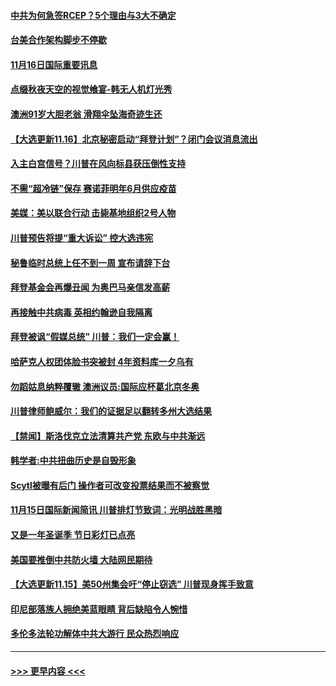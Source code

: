#### [中共为何急签RCEP？5个理由与3大不确定](../pages/prog202/a102988476.md?t=11170202) 
#### [台美合作架构脚步不停歇](../pages/prog202/a102988217.md?t=11170202) 
#### [11月16日国际重要讯息](../pages/prog202/a102988227.md?t=11170202) 
#### [点缀秋夜天空的视觉飨宴-韩无人机灯光秀](../pages/prog202/a102988210.md?t=11170202) 
#### [澳洲91岁大胆老翁 滑翔伞坠海奇迹生还](../pages/prog202/a102988084.md?t=11170202) 
#### [【大选更新11.16】北京秘密启动“拜登计划”？闭门会议消息流出](../pages/prog202/a102987861.md?t=11170202) 
#### [入主白宫信号？川普在风向标县获压倒性支持](../pages/prog202/a102988145.md?t=11170202) 
#### [不需“超冷链”保存 赛诺菲明年6月供应疫苗](../pages/prog202/a102988010.md?t=11170202) 
#### [美媒：美以联合行动 击毙基地组织2号人物](../pages/prog202/a102988023.md?t=11170202) 
#### [川普预告将提“重大诉讼” 控大选违宪](../pages/prog202/a102987995.md?t=11170202) 
#### [秘鲁临时总统上任不到一周 宣布请辞下台](../pages/prog202/a102987975.md?t=11170202) 
#### [拜登基金会再爆丑闻 为奥巴马亲信发高薪](../pages/prog202/a102987959.md?t=11170202) 
#### [再接触中共病毒 英相约翰逊自我隔离](../pages/prog202/a102987952.md?t=11170202) 
#### [拜登被讽“假媒总统” 川普：我们一定会赢！](../pages/prog202/a102987939.md?t=11170202) 
#### [哈萨克人权团体脸书突被封 4年资料库一夕乌有](../pages/prog202/a102987941.md?t=11170202) 
#### [勿蹈姑息纳粹覆辙 澳洲议员:国际应杯葛北京冬奥](../pages/prog202/a102987922.md?t=11170202) 
#### [川普律师鲍威尔：我们的证据足以翻转多州大选结果](../pages/prog202/a102987898.md?t=11170202) 
#### [【禁闻】斯洛伐克立法清算共产党 东欧与中共渐远](../pages/prog202/a102987806.md?t=11170202) 
#### [韩学者:中共扭曲历史是自毁形象](../pages/prog202/a102987786.md?t=11170202) 
#### [Scytl被曝有后门 操作者可改变投票结果而不被察觉](../pages/prog202/a102987562.md?t=11170202) 
#### [11月15日国际新闻简讯 川普排灯节致词：光明战胜黑暗](../pages/prog202/a102987745.md?t=11170202) 
#### [又是一年圣诞季 节日彩灯已点亮](../pages/prog202/a102987718.md?t=11170202) 
#### [美国要推倒中共防火墙 大陆网民期待](../pages/prog202/a102987716.md?t=11170202) 
#### [【大选更新11.15】美50州集会吁“停止窃选” 川普现身挥手致意](../pages/prog202/a102987290.md?t=11170202) 
#### [印尼部落族人拥绝美蓝眼睛 背后缺陷令人惋惜](../pages/prog202/a102987566.md?t=11170202) 
#### [多伦多法轮功解体中共大游行 民众热烈响应](../pages/prog202/a102987534.md?t=11170202) 

----
#### [ >>> 更早内容 <<< ](../indexes/prog202-earlier.md)
